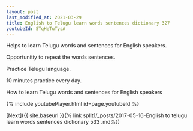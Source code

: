 ```yaml
---
layout: post
last_modified_at: 2021-03-29
title: English to Telugu learn words sentences dictionary 327 
youtubeId: STqHeTuTysA
---
```

 
 
Helps to learn Telugu words and sentences for English speakers.

Opportunitiy to repeat the words sentences. 

Practice Telugu language. 
 
10 minutes practice every day. 
 
How to learn Telugu words and sentences for English speakers 
 
{% include youtubePlayer.html id=page.youtubeId %}
 
 
[Next]({{ site.baseurl }}{% link  split1/_posts/2017-05-16-English to telugu learn words sentences dictionary 533 .md%})
 
